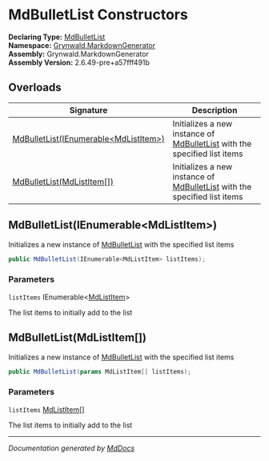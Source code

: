 ﻿<!--  
  <auto-generated>   
    The contents of this file were generated by a tool.  
    Changes to this file may be list if the file is regenerated  
  </auto-generated>   
-->

# MdBulletList Constructors

**Declaring Type:** [MdBulletList](../index.md)  
**Namespace:** [Grynwald.MarkdownGenerator](../../index.md)  
**Assembly:** Grynwald.MarkdownGenerator  
**Assembly Version:** 2.6.49\-pre+a57fff491b

## Overloads

| Signature                                                                     | Description                                                                             |
| ----------------------------------------------------------------------------- | --------------------------------------------------------------------------------------- |
| [MdBulletList(IEnumerable\<MdListItem\>)](#mdbulletlistienumerablemdlistitem) | Initializes a new instance of [MdBulletList](../index.md) with the specified list items |
| [MdBulletList(MdListItem\[\])](#mdbulletlistmdlistitem)                       | Initializes a new instance of [MdBulletList](../index.md) with the specified list items |

## MdBulletList(IEnumerable\<MdListItem\>)

Initializes a new instance of [MdBulletList](../index.md) with the specified list items

```csharp
public MdBulletList(IEnumerable<MdListItem> listItems);
```

### Parameters

`listItems`  IEnumerable\<[MdListItem](../../MdListItem/index.md)\>

The list items to initially add to the list

## MdBulletList(MdListItem\[\])

Initializes a new instance of [MdBulletList](../index.md) with the specified list items

```csharp
public MdBulletList(params MdListItem[] listItems);
```

### Parameters

`listItems`  [MdListItem](../../MdListItem/index.md)\[\]

The list items to initially add to the list

___

*Documentation generated by [MdDocs](https://github.com/ap0llo/mddocs)*
